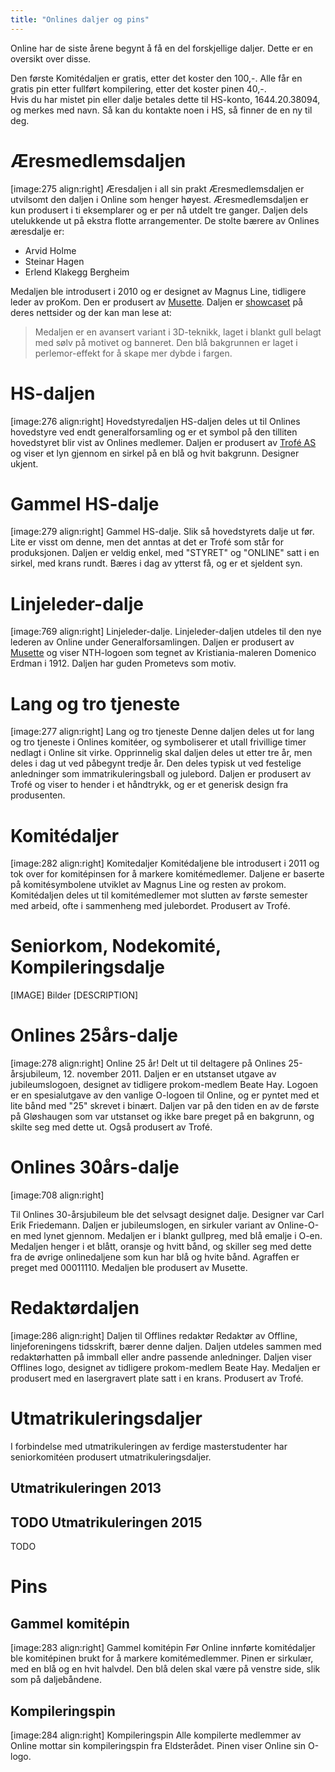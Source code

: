 ```yaml
---
title: "Onlines daljer og pins"
---
```


Online har de siste årene begynt å få en del forskjellige daljer. Dette er en oversikt over disse.

Den første Komitédaljen er gratis, etter det koster den 100,-.
Alle får en gratis pin etter fullført kompilering, etter det koster pinen 40,-.    
Hvis du har mistet pin eller dalje betales dette til HS-konto, 1644.20.38094, og merkes med navn. Så kan du kontakte noen i HS, så finner de en ny til deg. 


Æresmedlemsdaljen
=================
[image:275 align:right]
    Æresdaljen i all sin prakt
Æresmedlemsdaljen er utvilsomt den daljen i Online som henger høyest. Æresmedlemsdaljen er kun produsert i ti eksemplarer og er per nå utdelt tre ganger. Daljen dels utelukkende ut på ekstra flotte arrangementer. De stolte bærere av Onlines æresdalje er:

* Arvid Holme
* Steinar Hagen
* Erlend Klakegg Bergheim

Medaljen ble introdusert i 2010 og er designet av Magnus Line, tidligere leder av proKom. Den er produsert av [Musette](http://www.musette.no). Daljen er [showcaset](http://musette.no/no/produkter/medaljer/eksempler/) på deres nettsider og der kan man lese at:
> Medaljen er en avansert variant i 3D-teknikk, laget i blankt gull belagt med sølv på motivet og banneret. Den blå bakgrunnen er laget i perlemor-effekt for å skape mer dybde i fargen.


HS-daljen
==================
[image:276 align:right]
    Hovedstyredaljen
HS-daljen deles ut til Onlines hovedstyre ved endt generalforsamling og er et symbol på den tilliten hovedstyret blir vist av Onlines medlemer. Daljen er produsert av [Trofé AS](http://www.trofe.no/) og viser et lyn gjennom en sirkel på en blå og hvit bakgrunn. Designer ukjent.

Gammel HS-dalje
==================
[image:279 align:right]
    Gammel HS-dalje.
Slik så hovedstyrets dalje ut før. Lite er visst om denne, men det anntas at det er Trofé som står for produksjonen. Daljen er veldig enkel, med "STYRET" og "ONLINE" satt i en sirkel, med krans rundt. Bæres i dag av ytterst få, og er et sjeldent syn.

Linjeleder-dalje
==================
[image:769 align:right]
    Linjeleder-dalje.
Linjeleder-daljen utdeles til den nye lederen av Online under Generalforsamlingen. Daljen er produsert av [Musette](musette.no) og viser NTH-logoen som tegnet av Kristiania-maleren Domenico Erdman i 1912. Daljen har guden Prometevs som motiv. 


Lang og tro tjeneste
==================
[image:277 align:right]
    Lang og tro tjeneste
Denne daljen deles ut for lang og tro tjeneste i Onlines komitéer, og symboliserer et utall frivillige timer nedlagt i Online sit virke. Opprinnelig skal daljen deles ut etter tre år, men deles i dag ut ved påbegynt tredje år. Den deles typisk ut ved festelige anledninger som immatrikuleringsball og julebord. Daljen er produsert av Trofé og viser to hender i et håndtrykk, og er et generisk design fra produsenten.


Komitédaljer
==================
[image:282 align:right]
    Komitedaljer
Komitédaljene ble introdusert i 2011 og tok over for komitépinsen for å markere komitémedlemer. Daljene er baserte på komitésymbolene utviklet av Magnus Line og resten av prokom. Komitédaljen deles ut til komitémedlemer mot slutten av første semester med arbeid, ofte i sammenheng med julebordet. Produsert av Trofé.

Seniorkom, Nodekomité, Kompileringsdalje
==================
[IMAGE]
    Bilder
[DESCRIPTION]

Onlines 25års-dalje
==================
[image:278 align:right]
    Online 25 år!
Delt ut til deltagere på Onlines 25-årsjubileum, 12. november 2011. Daljen er en utstanset utgave av jubileumslogoen, designet av tidligere prokom-medlem Beate Hay. Logoen er en spesialutgave av den vanlige O-logoen til Online, og er pyntet med et lite bånd med "25" skrevet i binært. Daljen var på den tiden en av de første på Gløshaugen som var utstanset og ikke bare preget på en bakgrunn, og skilte seg med dette ut. Også produsert av Trofé.

Onlines 30års-dalje
==================
[image:708 align:right]

Til Onlines 30-årsjubileum ble det selvsagt designet dalje. Designer var Carl Erik Friedemann. Daljen er jubileumslogen, en sirkuler variant av Online-O-en med lynet gjennom. Medaljen er i blankt gullpreg, med blå emalje i O-en. Medaljen henger i et blått, oransje og hvitt bånd, og skiller seg med dette fra de øvrige onlinedaljene som kun har blå og hvite bånd. Agraffen er preget med 00011110. Medaljen ble produsert av Musette. 

Redaktørdaljen
==================
[image:286 align:right]
    Daljen til Offlines redaktør
Redaktør av Offline, linjeforeningens tidsskrift, bærer denne daljen. Daljen utdeles sammen med redaktørhatten på immball eller andre passende anledninger. Daljen viser Offlines logo, designet av tidligere prokom-medlem Beate Hay. Medaljen er produsert med en lasergravert plate satt i en krans. Produsert av Trofé.


Utmatrikuleringsdaljer
==================
I forbindelse med utmatrikuleringen av ferdige masterstudenter har seniorkomitéen produsert utmatrikuleringsdaljer.


Utmatrikuleringen 2013
------------------
TODO
Utmatrikuleringen 2015
------------------
TODO

Pins
==================
Gammel komitépin
------------------
[image:283 align:right]
    Gammel komitépin
Før Online innførte komitédaljer ble komitépinen brukt for å markere komitémedlemmer. Pinen er sirkulær, med en blå og en hvit halvdel. Den blå delen skal være på venstre side, slik som på daljebåndene.

Kompileringspin
------------------
[image:284 align:right]
    Kompileringspin
Alle kompilerte medlemmer av Online mottar sin kompileringspin fra Eldsterådet. Pinen viser Online sin O-logo.